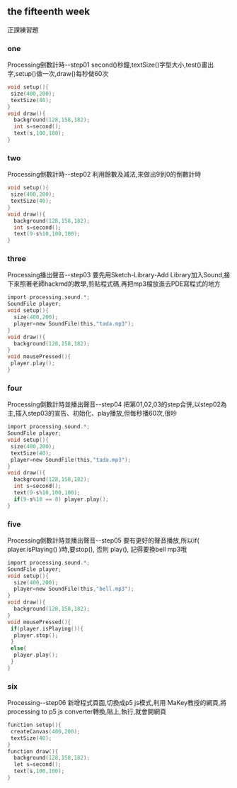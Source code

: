 ## the fifteenth week
正課練習題
### one
Processing倒數計時--step01 second()秒鐘,textSize()字型大小,test()畫出字,setup()做一次,draw()每秒做60次
```C
void setup(){
 size(400,200);
 textSize(40);
}
void draw(){
  background(128,158,182);
  int s=second();
  text(s,100,100);
}
```
### two
Processing倒數計時--step02 利用餘數及減法,來做出9到0的倒數計時
```C
void setup(){
 size(400,200);
 textSize(40);
}
void draw(){
  background(128,158,182);
  int s=second();
  text(9-s%10,100,100);
}
```
### three
Processing播出聲音--step03 要先用Sketch-Library-Add Library加入Sound,接下來照著老師hackmd的教學,剪貼程式碼,再把mp3檔放進去PDE寫程式的地方
```C
import processing.sound.*;
SoundFile player;
void setup(){
  size(400,200);
  player=new SoundFile(this,"tada.mp3");
}
void draw(){
  background(128,158,182);
}
void mousePressed(){
 player.play(); 
}
```
### four
Processing倒數計時並播出聲音--step04 把第01,02,03的step合併,以step02為主,插入step03的宣告、初始化、play播放,但每秒播60次,很吵
```C
import processing.sound.*;
SoundFile player;
void setup(){
 size(400,200);
 textSize(40);
 player=new SoundFile(this,"tada.mp3");
}
void draw(){
  background(128,158,182);
  int s=second();
  text(9-s%10,100,100);
  if(9-s%10 == 0) player.play();
}
```
### five
Processing倒數計時並播出聲音--step05 要有更好的聲音播放,所以if( player.isPlaying() )時,要stop(), 否則 play(), 記得要換bell mp3哦
```C
import processing.sound.*;
SoundFile player;
void setup(){
  size(400,200);
  player=new SoundFile(this,"bell.mp3");
}
void draw(){
  background(128,158,182);
}
void mousePressed(){
 if(player.isPlaying()){
  player.stop(); 
 }
 else{
  player.play(); 
 }
}
```
### six
Processing--step06 新增程式頁面,切換成p5 js模式,利用 MaKey教授的網頁,將processing to p5 js converter轉換,貼上,執行,就會開網頁
```C
function setup(){
 createCanvas(400,200);
 textSize(40);
}
function draw(){
  background(128,158,182);
  let s=second();
  text(s,100,100);
}
```
